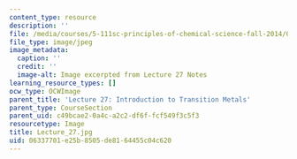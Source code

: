```yaml
---
content_type: resource
description: ''
file: /media/courses/5-111sc-principles-of-chemical-science-fall-2014/06337701e25b8505de8164455c04c620_Lecture_27.jpg
file_type: image/jpeg
image_metadata:
  caption: ''
  credit: ''
  image-alt: Image excerpted from Lecture 27 Notes
learning_resource_types: []
ocw_type: OCWImage
parent_title: 'Lecture 27: Introduction to Transition Metals'
parent_type: CourseSection
parent_uid: c49bcae2-0a4c-a2c2-df6f-fcf549f3c5f3
resourcetype: Image
title: Lecture_27.jpg
uid: 06337701-e25b-8505-de81-64455c04c620
---
```

